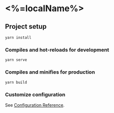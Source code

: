 <!--
 * @Author: ss shangs@schbrain.com
 * @Date: 2022-05-23 11:24:30
 * @LastEditors: ss shangs@schbrain.com
 * @LastEditTime: 2022-08-08 10:35:24
 * @FilePath: /v2-uni-app/README.md
 * @Description: 这是默认设置,请设置`customMade`, 打开koroFileHeader查看配置 进行设置: https://github.com/OBKoro1/koro1FileHeader/wiki/%E9%85%8D%E7%BD%AE
-->
# <%=localName%>

## Project setup
```
yarn install
```

### Compiles and hot-reloads for development
```
yarn serve
```

### Compiles and minifies for production
```
yarn build
```

### Customize configuration
See [Configuration Reference](https://cli.vuejs.org/config/).
